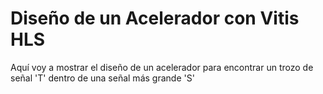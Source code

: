 # Diseño de un Acelerador con Vitis HLS
Aquí voy a mostrar el diseño de un acelerador para encontrar un trozo de señal 'T' dentro de una señal más grande 'S'
